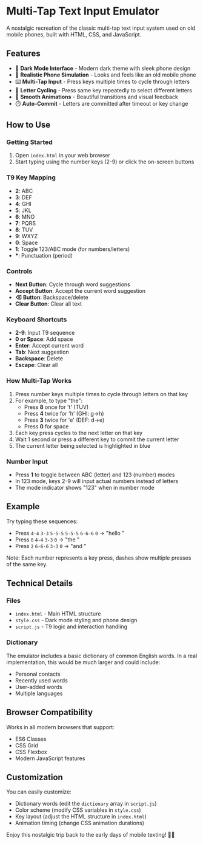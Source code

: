 # Multi-Tap Text Input Emulator

A nostalgic recreation of the classic multi-tap text input system used on old mobile phones, built with HTML, CSS, and JavaScript.

## Features

- 🌙 **Dark Mode Interface** - Modern dark theme with sleek phone design
- 📱 **Realistic Phone Simulation** - Looks and feels like an old mobile phone
- ⌨️ **Multi-Tap Input** - Press keys multiple times to cycle through letters
- 🔄 **Letter Cycling** - Press same key repeatedly to select different letters
- 💫 **Smooth Animations** - Beautiful transitions and visual feedback
- ⏱️ **Auto-Commit** - Letters are committed after timeout or key change

## How to Use

### Getting Started
1. Open `index.html` in your web browser
2. Start typing using the number keys (2-9) or click the on-screen buttons

### T9 Key Mapping
- **2**: ABC
- **3**: DEF  
- **4**: GHI
- **5**: JKL
- **6**: MNO
- **7**: PQRS
- **8**: TUV
- **9**: WXYZ
- **0**: Space
- **1**: Toggle 123/ABC mode (for numbers/letters)
- **\***: Punctuation (period)

### Controls
- **Next Button**: Cycle through word suggestions
- **Accept Button**: Accept the current word suggestion
- **⌫ Button**: Backspace/delete
- **Clear Button**: Clear all text

### Keyboard Shortcuts
- **2-9**: Input T9 sequence
- **0 or Space**: Add space
- **Enter**: Accept current word
- **Tab**: Next suggestion
- **Backspace**: Delete
- **Escape**: Clear all

### How Multi-Tap Works
1. Press number keys multiple times to cycle through letters on that key
2. For example, to type "the":
   - Press **8** once for 't' (TUV)
   - Press **4** twice for 'h' (GHI: g→h)
   - Press **3** twice for 'e' (DEF: d→e)
   - Press **0** for space
3. Each key press cycles to the next letter on that key
4. Wait 1 second or press a different key to commit the current letter
5. The current letter being selected is highlighted in blue

### Number Input
- Press **1** to toggle between ABC (letter) and 123 (number) modes
- In 123 mode, keys 2-9 will input actual numbers instead of letters
- The mode indicator shows "123" when in number mode

## Example
Try typing these sequences:
- Press `4-4` `3-3` `5-5-5` `5-5-5` `6-6-6` `0` → "hello "
- Press `8` `4-4` `3-3` `0` → "the "
- Press `2` `6-6-6` `3-3` `0` → "and "

Note: Each number represents a key press, dashes show multiple presses of the same key.

## Technical Details

### Files
- `index.html` - Main HTML structure
- `style.css` - Dark mode styling and phone design
- `script.js` - T9 logic and interaction handling

### Dictionary
The emulator includes a basic dictionary of common English words. In a real implementation, this would be much larger and could include:
- Personal contacts
- Recently used words
- User-added words
- Multiple languages

## Browser Compatibility
Works in all modern browsers that support:
- ES6 Classes
- CSS Grid
- CSS Flexbox
- Modern JavaScript features

## Customization
You can easily customize:
- Dictionary words (edit the `dictionary` array in `script.js`)
- Color scheme (modify CSS variables in `style.css`)
- Key layout (adjust the HTML structure in `index.html`)
- Animation timing (change CSS animation durations)

Enjoy this nostalgic trip back to the early days of mobile texting! 📱✨ 